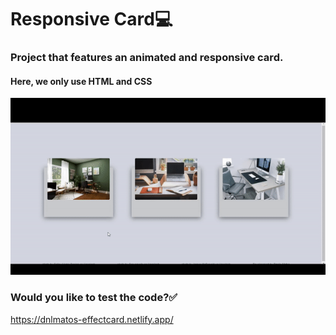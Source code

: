 # Responsive Card:computer:

### Project that features an animated and responsive card.
#### Here, we only use HTML and CSS
![responsiveCard](https://github.com/dnlMatos/cardResponsive/blob/main/ezgif.com-gif-maker%20(2).gif)

### Would you like to test the code?:white_check_mark:
https://dnlmatos-effectcard.netlify.app/
